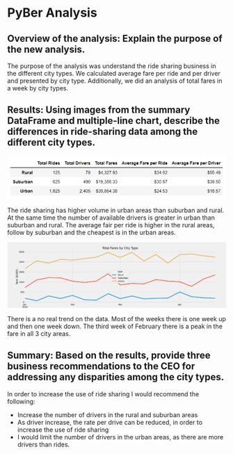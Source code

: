 # PyBer Analysis

## Overview of the analysis: Explain the purpose of the new analysis.
The purpose of the analysis was understand the ride sharing business in the different city types. We calculated average fare per ride and per driver and presented by city type. Additionally, we did an analysis of total fares in a week by city types.

## Results: Using images from the summary DataFrame and multiple-line chart, describe the differences in ride-sharing data among the different city types.

![PyBerData](https://github.com/bernardinoe/PyBer_Analysis/blob/main/analysis/PyBerData.PNG)

The ride sharing has higher volume in urban areas than suburban and rural. At the same time the number of available drivers is greater in urban than suburban and rural. The average fair per ride is higher in the rural areas, follow by suburban and the cheapest is in the urban areas.


![FarebyCity](https://github.com/bernardinoe/PyBer_Analysis/blob/main/analysis/FarebyCity.png)

There is a no real trend on the data. Most of the weeks there is one week up and then one week down. The third week of February there is a peak in the fare in all 3 city areas.


## Summary: Based on the results, provide three business recommendations to the CEO for addressing any disparities among the city types.

In order to increase the use of ride sharing I would recommend the following:

- Increase the number of drivers in the rural and suburban areas
- As driver increase, the rate per drive can be reduced, in order to increase the use of ride sharing
- I would limit the number of drivers in the urban areas, as there are more drivers than rides.